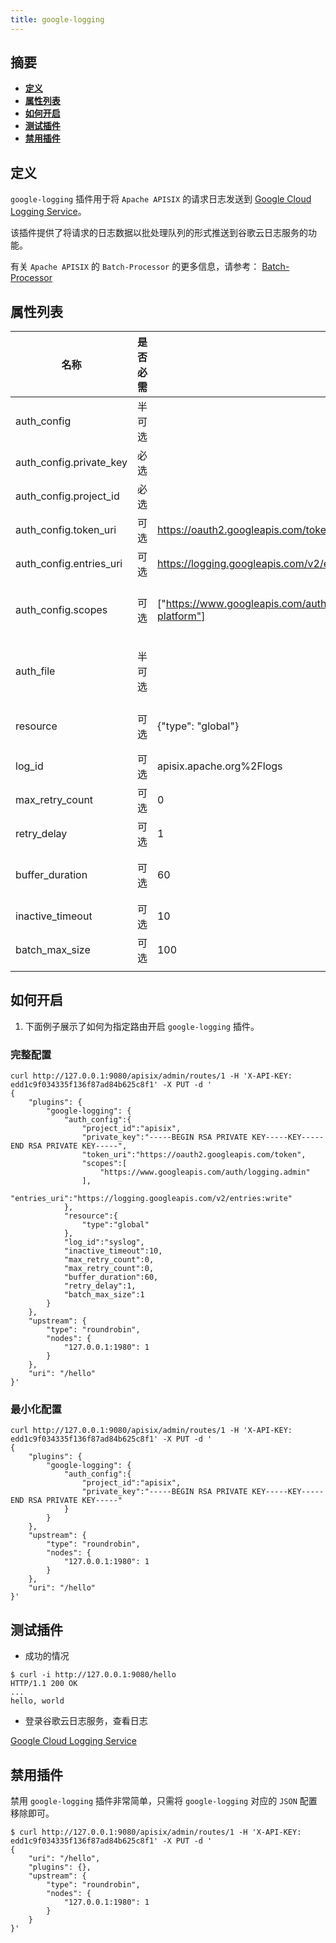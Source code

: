 ```yaml
---
title: google-logging
---
```


<!--
#
# Licensed to the Apache Software Foundation (ASF) under one or more
# contributor license agreements.  See the NOTICE file distributed with
# this work for additional information regarding copyright ownership.
# The ASF licenses this file to You under the Apache License, Version 2.0
# (the "License"); you may not use this file except in compliance with
# the License.  You may obtain a copy of the License at
#
#     http://www.apache.org/licenses/LICENSE-2.0
#
# Unless required by applicable law or agreed to in writing, software
# distributed under the License is distributed on an "AS IS" BASIS,
# WITHOUT WARRANTIES OR CONDITIONS OF ANY KIND, either express or implied.
# See the License for the specific language governing permissions and
# limitations under the License.
#
-->

## 摘要

- [**定义**](#定义)
- [**属性列表**](#属性列表)
- [**如何开启**](#如何开启)
- [**测试插件**](#测试插件)
- [**禁用插件**](#禁用插件)

## 定义

`google-logging` 插件用于将 `Apache APISIX` 的请求日志发送到 [Google Cloud Logging Service](https://cloud.google.com/logging/)。

该插件提供了将请求的日志数据以批处理队列的形式推送到谷歌云日志服务的功能。

有关 `Apache APISIX` 的 `Batch-Processor` 的更多信息，请参考：
[Batch-Processor](../batch-processor.md)

## 属性列表

| 名称                  | 是否必需 | 默认值                                                                                                                                                                                         | 描述                                                                                                                                     |
| ----------------------- | -------- | ------------------------------------------------------------------------------------------------------------------------------------------------------------------------------------------------- | ------------------------------------------------------------------------------------------------------------------------------------------ |
| auth_config             | 半可选 |                                                                                                                                                                                                   | 必须配置 `auth_config` 或 `auth_file` 之一                                                                                          |
| auth_config.private_key | 必选   |                                                                                                                                                                                                   | 谷歌服务帐号的私钥参数                                                                                                          |
| auth_config.project_id  | 必选   |                                                                                                                                                                                                   | 谷歌服务帐号的项目ID                                                                                                             |
| auth_config.token_uri   | 可选   | https://oauth2.googleapis.com/token                                                                                                                                                               | 请求谷歌服务帐户的令牌的URI                                                                                                  |
| auth_config.entries_uri | 可选   | https://logging.googleapis.com/v2/entries:write                                                                                                                                                   | 谷歌日志服务写入日志条目的API                                                                                                 |
| auth_config.scopes      | 可选   | ["https://www.googleapis.com/auth/logging.read","https://www.googleapis.com/auth/logging.write","https://www.googleapis.com/auth/logging.admin","https://www.googleapis.com/auth/cloud-platform"] | 谷歌服务账号的访问范围, 参考: [OAuth 2.0 Scopes for Google APIs](https://developers.google.com/identity/protocols/oauth2/scopes#logging) |
| auth_file               | 半可选 |                                                                                                                                                                                                   | 谷歌服务账号JSON文件的路径（必须配置 `auth_config` 或 `auth_file` 之一）                                                   |
| resource                | 可选   | {"type": "global"}                                                                                                                                                                                | 谷歌监控资源，参考： [MonitoredResource](https://cloud.google.com/logging/docs/reference/v2/rest/v2/MonitoredResource)           |
| log_id                  | 可选   | apisix.apache.org%2Flogs                                                                                                                                                                          | 谷歌日志ID，参考： [LogEntry](https://cloud.google.com/logging/docs/reference/v2/rest/v2/LogEntry)                                 |
| max_retry_count         | 可选   | 0                                                                                                                                                                                                 | 从处理管道中移除之前的最大重试次数                                                                                        |
| retry_delay             | 可选   | 1                                                                                                                                                                                                 | 如果执行失败，流程执行应延迟的秒数                                                                                        |
| buffer_duration         | 可选   | 60                                                                                                                                                                                                | 必须先处理批次中最旧条目的最大期限（以秒为单位）                                                                   |
| inactive_timeout        | 可选   | 10                                                                                                                                                                                                | 刷新缓冲区的最大时间（以秒为单位）                                                                                        |
| batch_max_size          | 可选   | 100                                                                                                                                                                                               | 每个批处理队列可容纳的最大条目数                                                                                                                      |
|                         |          |                                                                                                                                                                                                   |                                                                                                                                            |

## 如何开启

1. 下面例子展示了如何为指定路由开启 `google-logging` 插件。

### 完整配置

```shell
curl http://127.0.0.1:9080/apisix/admin/routes/1 -H 'X-API-KEY: edd1c9f034335f136f87ad84b625c8f1' -X PUT -d '
{
    "plugins": {
        "google-logging": {
            "auth_config":{
                "project_id":"apisix",
                "private_key":"-----BEGIN RSA PRIVATE KEY-----KEY-----END RSA PRIVATE KEY-----",
                "token_uri":"https://oauth2.googleapis.com/token",
                "scopes":[
                    "https://www.googleapis.com/auth/logging.admin"
                ],
                "entries_uri":"https://logging.googleapis.com/v2/entries:write"
            },
            "resource":{
                "type":"global"
            },
            "log_id":"syslog",
            "inactive_timeout":10,
            "max_retry_count":0,
            "max_retry_count":0,
            "buffer_duration":60,
            "retry_delay":1,
            "batch_max_size":1
        }
    },
    "upstream": {
        "type": "roundrobin",
        "nodes": {
            "127.0.0.1:1980": 1
        }
    },
    "uri": "/hello"
}'
```

### 最小化配置

```shell
curl http://127.0.0.1:9080/apisix/admin/routes/1 -H 'X-API-KEY: edd1c9f034335f136f87ad84b625c8f1' -X PUT -d '
{
    "plugins": {
        "google-logging": {
            "auth_config":{
                "project_id":"apisix",
                "private_key":"-----BEGIN RSA PRIVATE KEY-----KEY-----END RSA PRIVATE KEY-----"
            }
        }
    },
    "upstream": {
        "type": "roundrobin",
        "nodes": {
            "127.0.0.1:1980": 1
        }
    },
    "uri": "/hello"
}'
```

## 测试插件

* 成功的情况

```shell
$ curl -i http://127.0.0.1:9080/hello
HTTP/1.1 200 OK
...
hello, world
```

* 登录谷歌云日志服务，查看日志

[Google Cloud Logging Service](https://console.cloud.google.com/logs/viewer)

## 禁用插件

禁用 `google-logging` 插件非常简单，只需将 `google-logging` 对应的 `JSON` 配置移除即可。

```shell
$ curl http://127.0.0.1:9080/apisix/admin/routes/1 -H 'X-API-KEY: edd1c9f034335f136f87ad84b625c8f1' -X PUT -d '
{
    "uri": "/hello",
    "plugins": {},
    "upstream": {
        "type": "roundrobin",
        "nodes": {
            "127.0.0.1:1980": 1
        }
    }
}'
```
